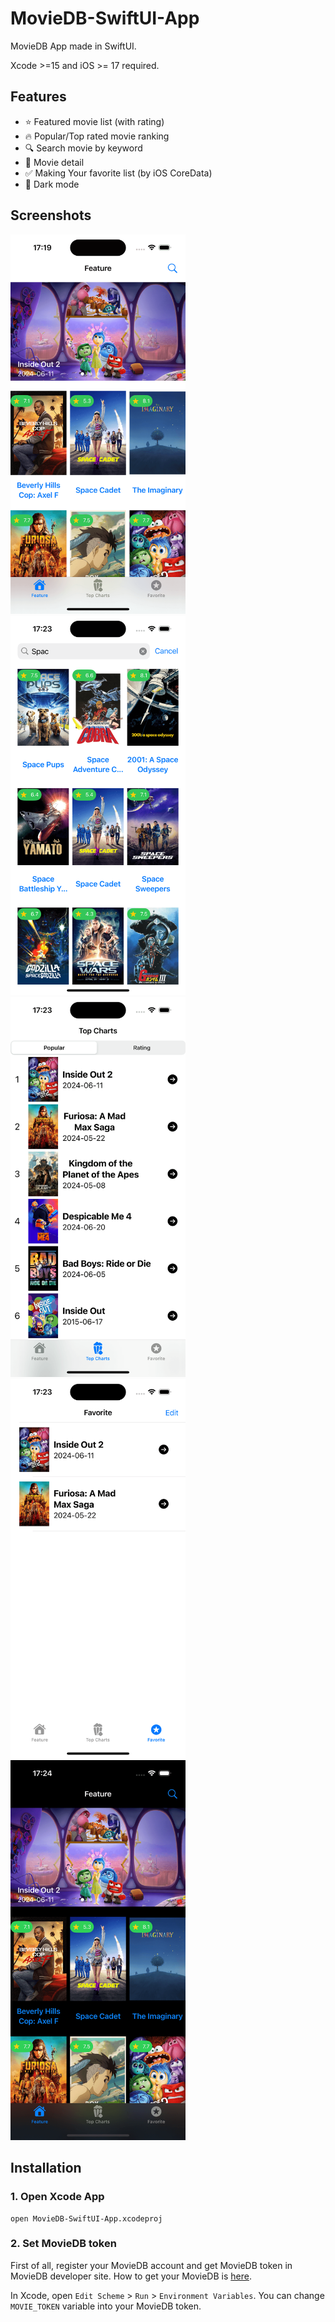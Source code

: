 # MovieDB-SwiftUI-App

MovieDB App made in SwiftUI.

Xcode >=15 and iOS >= 17 required.

## Features

- ⭐ Featured movie list (with rating)
- 🔥 Popular/Top rated movie ranking
- 🔍 Search movie by keyword
- 🎥 Movie detail
- ✅ Making Your favorite list (by iOS CoreData)
- 🌙 Dark mode

## Screenshots

<p>
  <img src="./Screenshots/feature_screen.png" width="280">
  <img src="./Screenshots/search_screen.png" width="280">
  <img src="./Screenshots/ranking_screen.png" width="280">
  <img src="./Screenshots/favorite_screen.png" width="280">
  <img src="./Screenshots/feature_screen_dark.png" width="280">
</p>

## Installation

### 1. Open Xcode App

```shell
open MovieDB-SwiftUI-App.xcodeproj
```

### 2. Set MovieDB token

First of all, register your MovieDB account and get MovieDB token in MovieDB developer site.
How to get your MovieDB is [here](https://developer.themoviedb.org/docs/getting-started).

In Xcode, open `Edit Scheme` > `Run` > `Environment Variables`.
You can change `MOVIE_TOKEN` variable into your MovieDB token.
